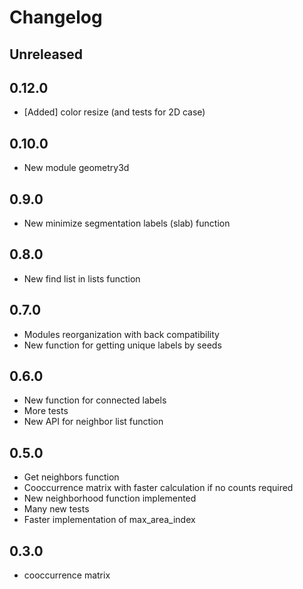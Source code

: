 # Changelog

## Unreleased

## 0.12.0

* [Added] color resize (and tests for 2D case)

## 0.10.0

* New module geometry3d

## 0.9.0

* New minimize segmentation labels (slab) function

## 0.8.0

* New find list in lists function

## 0.7.0

* Modules reorganization with back compatibility
* New function for getting unique labels by seeds

## 0.6.0

* New function for connected labels
* More tests
* New API for neighbor list function


## 0.5.0

* Get neighbors function
* Cooccurrence matrix with faster calculation if no counts required
* New neighborhood function implemented
* Many new tests
* Faster implementation of max_area_index

## 0.3.0

* cooccurrence matrix
